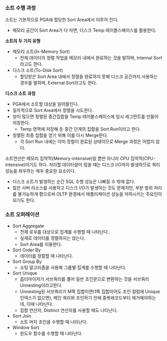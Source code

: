 ### 소트 수행 과정

소트는 기본적으로 PGA에 할당한 Sort Area에서 이루어 진다.

- 메모리 공간이 Sort Area가 다 차면, 디스크 Temp 테이블스페이스를 활용한다.

**소트의 두 가지 유형**

- 메모리 소트(In-Memory Sort)
    - 전체 데이터의 정렬 작업을 메모리 내에서 완료하는 것을 말하며, Internal Sort라고도 한다.
- 디스크 소트(To-Disk Sort)
    - 할당받은 Sort Area 내에서 정렬을 완료하지 못해 디스크 공간까지 사용하는 경우를 말하며, External Sort라고도 한다.

**디스크 소트 과정**

- PGA에서 소트할 대상을 읽어들인다.
- 일차적으로 Sort Area에서 정렬을 시도한다.
- 양이 많으면 정렬된 중간집합을 Temp 테이블스페이스에 임시 세그먼트를 만들어 저장한다.
    - Temp 영역에 저장해 둔 중간 단계의 집합을 Sort Run이라고 한다.
- 정렬된 최종 집합을 얻기 위해 이를 다시 Merge한다.
    - 각 Sort Run 내에는 이미 정렬이 완료된 상태이므로 Merge 과정은 어렵지 않다.

소트연산은 메모리 집약적(Memory-intensive)일 뿐만 아니라 CPU 집약적(CPU-intensive)이기도 하다. 처리할 데이터량이 많을 때는 디스크 I/O까지 발생하므로 쿼리 성능을 좌우하는 매우 중요한 요소이다.

- 디스크 소트가 발생하는 순간 SQL 수행 성능은 나빠질 수 밖에 없다.
- 많은 서버 리소스를 사용하고 디스크 I/O가 발생하는 것도 문제지만, 부분 범위 처리를 불가능하게 함으로써 OLTP 환경에서 애플리케이션 성능을 저하시키는 주요인이 되기도 한다.

### 소트 오퍼레이션

- Sort Aggregate
    - 전체 로우를 대상으로 집계를 수행할 때 나타난다..
    - 실제로 데이터를 정렬하지는 않는다.
    - Sort Area를 이용한다.
- Sort Order By
    - 데이터를 정렬할 때 나타난다.
- Sort Group By
    - 소팅 알고리즘을 사용해 그룹별 집계를 수행할 때 나타난다.
- Sort Unique
    - 옵티마이저가 서브쿼리를 풀어 일반 조인문으로 변환하는 것을 서브쿼리 Unnesting이라고한다.
    - Unnesting된 서브쿼리가 M쪽 집합이면(1쪽 집합이어도 조인 컬럼에 Unique 인덱스가 없으면), 메인 쿼리와 조인하기 전에 중복레코드부터 제거해야하는 데, 이때 나타난다.
    - 집합 연산자, Distinct 연산자를 사용할 때도 나타난다.
- Sort Join
    - 소트 머지 조인을 수행할 때 나타난다.
- Window Sort
    - 윈도우 함수를 수행할 때 나타난다.